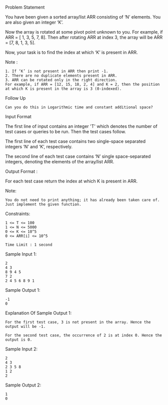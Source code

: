 Problem Statement

You have been given a sorted array/list ARR consisting of ‘N’ elements. You are also given an integer ‘K’.

Now the array is rotated at some pivot point unknown to you. For example, if ARR = [ 1, 3, 5, 7, 8]. Then after rotating ARR at index 3, the array will be ARR = [7, 8, 1, 3, 5].

Now, your task is to find the index at which ‘K’ is present in ARR.

Note :

    1. If ‘K’ is not present in ARR then print -1.
    2. There are no duplicate elements present in ARR. 
    3. ARR can be rotated only in the right direction.
    For example, if ARR = [12, 15, 18, 2, 4] and K = 2, then the position at which K is present in the array is 3 (0-indexed).

Follow Up

    Can you do this in Logarithmic time and constant additional space? 

Input Format

The first line of input contains an integer 'T' which denotes the number of test cases or queries to be run. Then the test cases follow.

The first line of each test case contains two single-space separated integers ‘N’ and ‘K’, respectively.

The second line of each test case contains ‘N’ single space-separated integers, denoting the elements of the array/list ARR.

Output Format :

For each test case return the index at which K is present in ARR.

Note:

    You do not need to print anything; it has already been taken care of. Just implement the given function.

Constraints:

    1 <= T <= 100
    1 <= N <= 5000
    0 <= K <= 10^5
    0 <= ARR[i] <= 10^5

    Time Limit : 1 second

Sample Input 1:

    2
    4 3
    8 9 4 5
    7 2
    2 4 5 6 8 9 1

Sample Output 1:

    -1 
    0

Explanation Of Sample Output 1:

    For the first test case, 3 is not present in the array. Hence the output will be -1.

    For the second test case, the occurrence of 2 is at index 0. Hence the output is 0.

Sample Input 2:

    2
    4 3
    2 3 5 8
    1 2
    2

Sample Output 2:

    1
    0